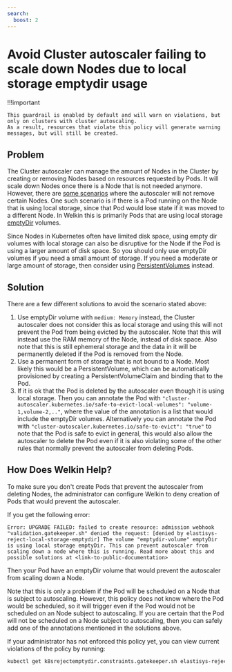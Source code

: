 ```yaml
---
search:
  boost: 2
---
```


<!--
Note to contributors: Aim for the following format.

* Title: Highlight benefit to Application Developer
* Context
* Problem
* Solution
* Error
* Resolution
-->

# Avoid Cluster autoscaler failing to scale down Nodes due to local storage emptydir usage

!!!important

    This guardrail is enabled by default and will warn on violations, but only on clusters with cluster autoscaling.
    As a result, resources that violate this policy will generate warning messages, but will still be created.

## Problem

The Cluster autoscaler can manage the amount of Nodes in the Cluster by creating or removing Nodes based on resources requested by Pods.
It will scale down Nodes once there is a Node that is not needed anymore.
However, there are [some scenarios](https://github.com/kubernetes/autoscaler/blob/master/cluster-autoscaler/FAQ.md#what-types-of-pods-can-prevent-ca-from-removing-a-node) where the autoscaler will not remove certain Nodes.
One such scenario is if there is a Pod running on the Node that is using local storage, since that Pod would lose state if it was moved to a different Node.
In Welkin this is primarily Pods that are using local storage [emptyDir](https://kubernetes.io/docs/concepts/storage/volumes/#emptydir) volumes.

Since Nodes in Kubernetes often have limited disk space, using empty dir volumes with local storage can also be disruptive for the Node if the Pod is using a larger amount of disk space.
So you should only use emptyDir volumes if you need a small amount of storage.
If you need a moderate or large amount of storage, then consider using [PersistentVolumes](https://kubernetes.io/docs/concepts/storage/persistent-volumes/) instead.

## Solution

There are a few different solutions to avoid the scenario stated above:

1. Use emptyDir volume with `medium: Memory` instead, the Cluster autoscaler does not consider this as local storage and using this will not prevent the Pod from being evicted by the autoscaler.
    Note that this will instead use the RAM memory of the Node, instead of disk space.
    Also note that this is still ephemeral storage and the data in it will be permanently deleted if the Pod is removed from the Node.
1. Use a permanent form of storage that is not bound to a Node.
    Most likely this would be a PersistentVolume, which can be automatically provisioned by creating a PersistentVolumeClaim and binding that to the Pod.
1. If it is ok that the Pod is deleted by the autoscaler even though it is using local storage.
    Then you can annotate the Pod with `"cluster-autoscaler.kubernetes.io/safe-to-evict-local-volumes": "volume-1,volume-2,.."`, where the value of the annotation is a list that would include the emptyDir volumes.
    Alternatively you can annotate the Pod with `"cluster-autoscaler.kubernetes.io/safe-to-evict": "true"` to note that the Pod is safe to evict in general, this would also allow the autoscaler to delete the Pod even if it is also violating some of the other rules that normally prevent the autoscaler from deleting Pods.

## How Does Welkin Help?

To make sure you don't create Pods that prevent the autoscaler from deleting Nodes, the administrator can configure Welkin to deny creation of Pods that would prevent the autoscaler.

If you get the following error:

```error
Error: UPGRADE FAILED: failed to create resource: admission webhook "validation.gatekeeper.sh" denied the request: [denied by elastisys-reject-local-storage-emptydir] The volume "emptydir-volume" emptyDir is using local storage emptyDir. This can prevent autoscaler from scaling down a node where this is running. Read more about this and possible solutions at <link-to-public-documentation>
```

Then your Pod have an emptyDir volume that would prevent the autoscaler from scaling down a Node.

Note that this is only a problem if the Pod will be scheduled on a Node that is subject to autoscaling.
However, this policy does not know where the Pod would be scheduled, so it will trigger even if the Pod would not be scheduled on an Node subject to autoscaling.
If you are certain that the Pod will not be scheduled on a Node subject to autoscaling, then you can safely add one of the annotations mentioned in the solutions above.

If your administrator has not enforced this policy yet, you can view current violations of the policy by running:

```bash
kubectl get k8srejectemptydir.constraints.gatekeeper.sh elastisys-reject-local-storage-emptydir -ojson | jq .status.violations
```
